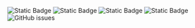 ![Static Badge](https://img.shields.io/badge/blacklists-60-000000) ![Static Badge](https://img.shields.io/badge/blacklisted-2637187-cc0000) ![Static Badge](https://img.shields.io/badge/whitelisted-2244-00CC00) ![Static Badge](https://img.shields.io/badge/streaming_blacklist-28107-000000) ![GitHub issues](https://img.shields.io/github/issues/fabriziosalmi/blacklists)
